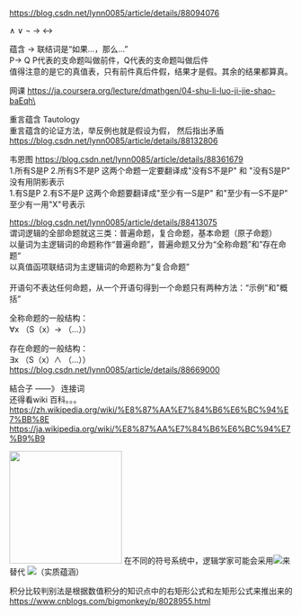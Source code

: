 https://blog.csdn.net/lynn0085/article/details/88094076

∧ ∨ ¬ → ↔

蕴含 → 联结词是“如果…，那么…” <br/>
P→ Q P代表的支命题叫做前件，Q代表的支命题叫做后件<br/>
值得注意的是它的真值表，只有前件真后件假，结果才是假。其余的结果都算真。

网课 https://ja.coursera.org/lecture/dmathgen/04-shu-li-luo-ji-jie-shao-baEqh\

重言蕴含 Tautology <br/>
重言蕴含的论证方法，举反例也就是假设为假， 然后指出矛盾 https://blog.csdn.net/lynn0085/article/details/88132806

韦恩图 https://blog.csdn.net/lynn0085/article/details/88361679<br/>
1.所有S是P 2.所有S不是P  这两个命题一定要翻译成"没有S不是P" 和 "没有S是P" 没有用阴影表示<br/>
1.有S是P 2.有S不是P 这两个命题要翻译成"至少有一S是P" 和"至少有一S不是P" 至少有一用"X"号表示<br/>

https://blog.csdn.net/lynn0085/article/details/88413075<br/>
谓词逻辑的全部命题就这三类：普遍命题，复合命题，基本命题（原子命题）<br/>
以量词为主逻辑词的命题称作“普遍命题”，普遍命题又分为“全称命题”和”存在命题“<br/>
以真值函项联结词为主逻辑词的命题称为“复合命题”<br/><br/>
开语句不表达任何命题，从一个开语句得到一个命题只有两种方法：“示例"和"概括”<br/>

全称命题的一般结构：<br/>
∀x （S（x）→ （…））

存在命题的一般结构：<br/>
∃x （S（x）∧ （…））<br/>
https://blog.csdn.net/lynn0085/article/details/88669000

結合子 ——》 连接词 <br/>
还得看wiki 百科。。。<br/>
https://zh.wikipedia.org/wiki/%E8%87%AA%E7%84%B6%E6%BC%94%E7%BB%8E <br/>
https://ja.wikipedia.org/wiki/%E8%87%AA%E7%84%B6%E6%BC%94%E7%B9%B9 <br/>

<img src="https://pic1.zhimg.com/v2-34100ece73c1a4ff36fe712cd472e7fd_r.jpg" style="width:200px"/>
在不同的符号系统中，逻辑学家可能会采用<img src="https://www.zhihu.com/equation?tex=%5Csupset" />来替代 <img src="https://www.zhihu.com/equation?tex=%5Crightarrow" />（实质蕴涵）

积分比较判别法是根据数值积分的知识点中的右矩形公式和左矩形公式来推出来的 https://www.cnblogs.com/bigmonkey/p/8028955.html

